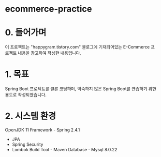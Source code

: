# ecommerce-practice

# 0. 들어가며
이 프로젝트는 "happygram.tistory.com" 블로그에 기재되어있는 E-Commerce 프로젝트 내용을 참고하여 작성한 내용입니다.

# 1. 목표
Spring Boot 프로젝트를 클론 코딩하며, 익숙하지 않은 Spring Boot를 연습하기 위한 용도로 작성되었습니다.

# 2. 시스템 환경
OpenJDK 11
Framework - Spring 2.4.1
 * JPA
 * Spring Security
 * Lombok
Build Tool - Maven
Database - Mysql 8.0.22

